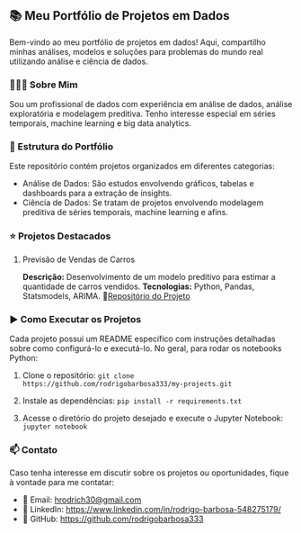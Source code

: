 ## 📚 Meu Portfólio de Projetos em Dados

Bem-vindo ao meu portfólio de projetos em dados! Aqui, compartilho minhas análises, modelos e soluções para problemas do mundo real utilizando análise e ciência de dados.

### 👨🏽‍💻 Sobre Mim

Sou um profissional de dados com experiência em análise de dados, análise exploratória e modelagem preditiva. Tenho interesse especial em séries temporais, machine learning e big data analytics.

### 📁 Estrutura do Portfólio

Este repositório contém projetos organizados em diferentes categorias:

* Análise de Dados: São estudos envolvendo gráficos, tabelas e dashboards para a extração de insights.
* Ciência de Dados: Se tratam de projetos envolvendo modelagem preditiva de séries temporais, machine learning e afins.

### ⭐ Projetos Destacados

1. Previsão de Vendas de Carros

	**Descrição:** Desenvolvimento de um modelo preditivo para estimar a quantidade de carros vendidos.
	**Tecnologias:** Python, Pandas, Statsmodels, ARIMA.
	🔗[Repositório do Projeto](https://github.com/rodrigobarbosa333/my-projects)

### ▶ Como Executar os Projetos

Cada projeto possui um README específico com instruções detalhadas sobre como configurá-lo e executá-lo. No geral, para rodar os notebooks Python:

1. Clone o repositório:
	```git clone https://github.com/rodrigobarbosa333/my-projects.git```

2. Instale as dependências:
	```pip install -r requirements.txt```

3. Acesse o diretório do projeto desejado e execute o Jupyter Notebook:
	```jupyter notebook```

### 📫 Contato

Caso tenha interesse em discutir sobre os projetos ou oportunidades, fique à vontade para me contatar:

* 📧 Email: hrodrich30@gmail.com  
* 🔗 LinkedIn: https://www.linkedin.com/in/rodrigo-barbosa-548275179/
* 🐙 GitHub: https://github.com/rodrigobarbosa333